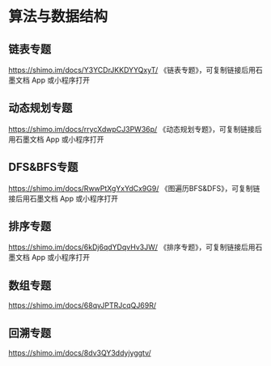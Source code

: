 # 算法与数据结构

## 链表专题

https://shimo.im/docs/Y3YCDrJKKDYYQxyT/ 《链表专题》，可复制链接后用石墨文档 App 或小程序打开

 

## 动态规划专题

https://shimo.im/docs/rrycXdwpCJ3PW36p/ 《动态规划专题》，可复制链接后用石墨文档 App 或小程序打开

 

## DFS&BFS专题

https://shimo.im/docs/RwwPtXgYxYdCx9G9/ 《图遍历BFS&DFS》，可复制链接后用石墨文档 App 或小程序打开

 

## 排序专题

https://shimo.im/docs/6kDj6qdYDqvHv3JW/ 《排序专题》，可复制链接后用石墨文档 App 或小程序打开

 

## 数组专题

https://shimo.im/docs/68qvJPTRJcqQJ69R/

 

## 回溯专题

https://shimo.im/docs/8dv3QY3ddyjyggtv/